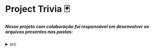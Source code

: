 # Project Trivia 🃏

 ##### Nesse projeto com colaboração fui responsável em desenvolver os arquivos presentes nas pastas:

<details><summary>src</summary>
<p>

<details><summary>redux</summary>

<details><summary>reducers</summary>
combineReducers.js

index.js
</details>
</details>

<details><summary>components</summary>
Header.js

</details>

<details><summary>pages</summary>
Feedback.js

Game.js

Login.js

Ranking.js

Settings.js
</details>

<details><summary>tests</summary>
Login.test.js

mockAPI.js
</details>

</p>
</details>

